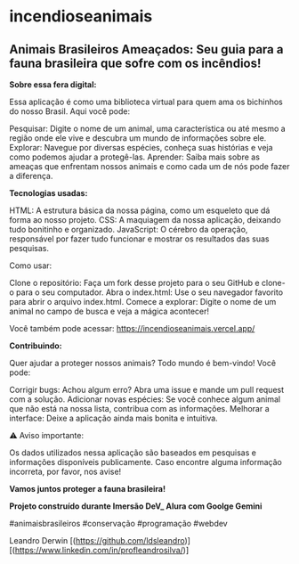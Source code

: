 # incendioseanimais
## Animais Brasileiros Ameaçados: Seu guia para a fauna brasileira que sofre com os incêndios!

**Sobre essa fera digital:**

Essa aplicação é como uma biblioteca virtual para quem ama os bichinhos do nosso Brasil. Aqui você pode:

Pesquisar: Digite o nome de um animal, uma característica ou até mesmo a região onde ele vive e descubra um mundo de informações sobre ele.
Explorar: Navegue por diversas espécies, conheça suas histórias e veja como podemos ajudar a protegê-las.
Aprender: Saiba mais sobre as ameaças que enfrentam nossos animais e como cada um de nós pode fazer a diferença.

**Tecnologias usadas:**

HTML: A estrutura básica da nossa página, como um esqueleto que dá forma ao nosso projeto.
CSS: A maquiagem da nossa aplicação, deixando tudo bonitinho e organizado.
JavaScript: O cérebro da operação, responsável por fazer tudo funcionar e mostrar os resultados das suas pesquisas.

Como usar:

Clone o repositório: Faça um fork desse projeto para o seu GitHub e clone-o para o seu computador.
Abra o index.html: Use o seu navegador favorito para abrir o arquivo index.html.
Comece a explorar: Digite o nome de um animal no campo de busca e veja a mágica acontecer!

Você também pode acessar: https://incendioseanimais.vercel.app/


**Contribuindo:**

Quer ajudar a proteger nossos animais? Todo mundo é bem-vindo! Você pode:

Corrigir bugs: Achou algum erro? Abra uma issue e mande um pull request com a solução.
Adicionar novas espécies: Se você conhece algum animal que não está na nossa lista, contribua com as informações.
Melhorar a interface: Deixe a aplicação ainda mais bonita e intuitiva.

⚠️ Aviso importante:

Os dados utilizados nessa aplicação são baseados em pesquisas e informações disponíveis publicamente. Caso encontre alguma informação incorreta, por favor, nos avise!

**Vamos juntos proteger a fauna brasileira!**

**Projeto construído durante Imersão DeV_ Alura com Goolge Gemini**

#animaisbrasileiros #conservação #programação #webdev

Leandro Derwin
[(https://github.com/ldsleandro)]
[(https://www.linkedin.com/in/profleandrosilva/)]
